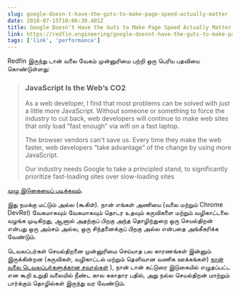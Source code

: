 ```yaml
---
slug: google-doesn-t-have-the-guts-to-make-page-speed-actually-matter
date: 2018-07-15T10:06:39.401Z
title: Google Doesn't Have the Guts to Make Page Speed Actually Matter
link: https://redfin.engineering/google-doesnt-have-the-guts-to-make-page-speed-actually-matter-ab2a1a8fe496
tags: ['link', 'performance']
---
```

Redfin இருந்து டான் வலை வேகம் முன்னுரிமை பற்றி ஒரு பெரிய பதவியை கொண்டுள்ளது:

> ### JavaScript Is the Web&#x2019;s CO2
> 
> As a web developer, I find that most problems can be solved with just a little more JavaScript. Without someone or something to force the industry to cut back, web developers will continue to make web sites that only load &#x201c;fast enough&#x201d; via wifi on a fast laptop.
> 
> The browser vendors can't save us. Every time they make the web faster, web developers &#x201c;take advantage&#x201d; of the change by using more JavaScript.
> 
> Our industry needs Google to take a principled stand, to significantly prioritize fast-loading sites over slow-loading sites


[முழு இடுகையைப் படிக்கவும்](https://redfin.engineering/google-doesnt-have-the-guts-to-make-page-speed-actually-matter-ab2a1a8fe496).

இது நமக்கு மட்டும் அல்ல (கூகிள்). நான் எங்கள் அணியை (வலை மற்றும் Chrome DevRel) வேகமாகவும் வேகமாகவும் தொடர உதவும் கருவிகளை மற்றும் வழிகாட்டலை வழங்க முடிகிறது, ஆனால் அதற்குப் பிறகு அந்த தொழிற்துறை ஒரு செயல்திறன் என்பது ஒரு அம்சம் அல்ல, ஒரு சிந்தனைக்குப் பிறகு அல்ல என்பதை அங்கீகரிக்க வேண்டும்.

டெவலப்பர்கள் செயல்திறனை முன்னுரிமை செய்யாத பல காரணங்கள் இன்னும் இருக்கின்றன (கருவிகள், வழிகாட்டல் மற்றும் தெளிவான வணிக ஊக்கங்கள்) [நான் வலை டெவலப்பர்களுக்கான சவால்கள்](https://paul.kinlan.me/challenges-for-web-developers/) ), நான் டான் கட்டுரை இடுகையில் எழுதப்பட்ட என கூறி உறுதி வலையில் நீண்ட கால சுகாதார பதில், அது நல்ல செயல்திறன் மாற்றும் பார்க்கும் தொழில்கள் இருந்து வர வேண்டும்.
